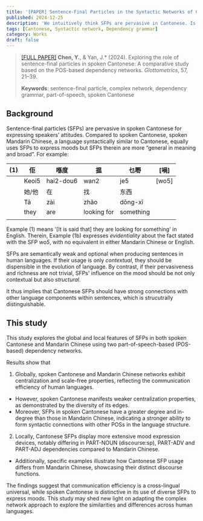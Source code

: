 ```yaml
---
title: '[PAPER] Sentence-Final Particles in the Syntactic Networks of Cantonese and Mandarin Chinese'
published: 2024-12-25
description: 'We intuitively think SFPs are pervasive in Cantonese. Is it true? And what are their linguistic significance?'
tags: [Cantonese, Syntactic network, Dependency grammar]
category: Works
draft: false
---
```


> <a href="https://glottometrics.iqla.org/419-exploring-the-role-of-sentence-final-particles-in-spoken-cantonese-a-comparative-study-based-on-the-pos-based-dependency-networks/">[FULL PAPER]</a> **Chen, Y.**, & Yan, J.\* (2024). Exploring the role of sentence-final particles in spoken Cantonese: A comparative study based on the POS-based dependency networks. *Glottometrics*, 57, 21–39. 
> 
> **Keywords**: sentence-final particle, complex network, dependency grammar, part-of-speech, spoken Cantonese

## Background

Sentence-final particles (SFPs) are pervasive in spoken Cantonese for expressing speakers’ attitudes. Compared to spoken Cantonese, spoken Mandarin Chinese, a language syntactically similar to Cantonese, equally uses SFPs to express moods but SFPs therein are more “general in meaning and broad”. For example:

| (1) | 佢    | 喺度      | 揾          | 乜嘢      | [喎]  |
|-----|-------|-----------|-------------|-----------|-------|
|     | Keoi5 | hai2-dou6 | wan2        | je5       | [wo5] |
|     | 她/他 | 在        | 找          | 东西      |       |
|     | Tā    | zài       | zhǎo        | dōng-xī   |       |
|     | they  | are       | looking for | something |       |
|     |       |           |             |           |       |

Example (1) means '[It is said that] they are looking for something' in English. Therein, Example (1b) expresses *evidentiality* about the fact stated with the SFP *wo5*, with no equivalent in either Mandarin Chinese or English. 

SFPs are semantically weak and optional when producing sentences in human languages. If their usage is only *contextual*, they should be dispensible in the evolution of language. By contrast, if their pervasiveness and richness are not trivial, SFPs' influence on the mood should be not only contextual but also *structural*. 

It thus implies that Cantonese SFPs should have strong connections with other language components within sentences, which is strucutrally distinguishable.

## This study

This study explores the global and local features of SFPs in both spoken Cantonese and Mandarin Chinese using two part-of-speech-based (POS-based) dependency networks. 

Results show that 
1. Globally, spoken Cantonese and Mandarin Chinese networks exhibit centralization and scale-free properties, reflecting the communication efficiency of human languages. 
- However, spoken Cantonese manifests weaker centralization properties, as demonstrated by the diversity of its edges. 
- Moreover, SFPs in spoken Cantonese have a greater degree and in-degree than those in Mandarin Chinese, indicating a stronger ability to form syntactic connections with other POSs in the language structure. 
2. Locally, Cantonese SFPs display more extensive mood expression devices, notably differing in PART-NOUN (discourse:sp), PART-ADV and PART-ADJ dependencies compared to Mandarin Chinese. 
- Additionally, specific examples illustrate how Cantonese SFP usage differs from Mandarin Chinese, showcasing their distinct discourse functions. 

The findings suggest that communication efficiency is a cross-lingual universal, while spoken Cantonese is distinctive in its use of diverse SFPs to express moods. This study may shed new light on adapting the complex network approach to explore the similarities and differences across human languages.

